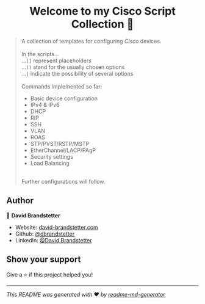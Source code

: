 <h1 align="center">Welcome to my Cisco Script Collection 👋</h1>


> A collection of templates for configuring <i>Cisco</i> devices.</br></br>
> In the scripts...</br>
> ...`[]` represent placeholders</br>
> ...`()` stand for the usually chosen options</br>
> ...`|` indicate the possibility of several options</br></br>
> Commands implemented so far:
> <ul><li>Basic device configuration</li>
> <li>IPv4 & IPv6</li>
> <li>DHCP</li>
> <li>RIP</li>
> <li>SSH</li>
> <li>VLAN</li>
> <li>ROAS</li>
> <li>STP/PVST/RSTP/MSTP</li>
> <li>EtherChannel/LACP/PAgP</li>
> <li>Security settings</li>
> <li>Load Balancing</li>
> </ul><br>
> Further configurations will follow.

## Author

👤 **David Brandstetter**

* Website: [david-brandstetter.com](https://david-brandstetter.com)
* Github: [@dbrandstetter](https://github.com/dbrandstetter)
* LinkedIn: [@David Brandstetter](https://www.linkedin.com/in/david-brandstetter-it/)

## Show your support

Give a ⭐️ if this project helped you!

***
_This README was generated with ❤️ by [readme-md-generator](https://github.com/kefranabg/readme-md-generator)_
